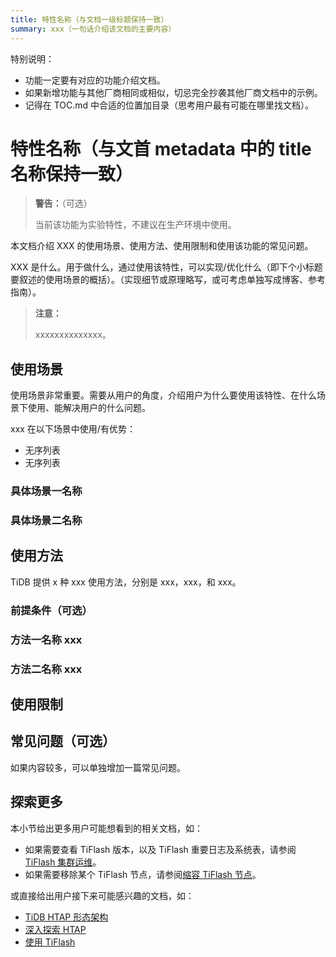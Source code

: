 ```yaml
---
title: 特性名称（与文档一级标题保持一致）
summary: xxx（一句话介绍该文档的主要内容）
---
```


<!--本文档为新增功能类模板，你可直接复制使用，用时请将多余的说明删除。该类文档示例：[聚簇索引](/clustered-indexes.md)-->

特别说明：

- 功能一定要有对应的功能介绍文档。
- 如果新增功能与其他厂商相同或相似，切忌完全抄袭其他厂商文档中的示例。
- 记得在 TOC.md 中合适的位置加目录（思考用户最有可能在哪里找文档）。

# 特性名称（与文首 metadata 中的 title 名称保持一致）

> **警告：**（可选）
>
> 当前该功能为实验特性，不建议在生产环境中使用。

本文档介绍 XXX 的使用场景、使用方法、使用限制和使用该功能的常见问题。

 XXX 是什么。用于做什么，通过使用该特性，可以实现/优化什么（即下个小标题要叙述的使用场景的概括）。（实现细节或原理略写，或可考虑单独写成博客、参考指南）。

> **注意：**
>
> xxxxxxxxxxxxxx。

## 使用场景

使用场景非常重要。需要从用户的角度，介绍用户为什么要使用该特性、在什么场景下使用、能解决用户的什么问题。

xxx 在以下场景中使用/有优势：

- 无序列表
- 无序列表

### 具体场景一名称

### 具体场景二名称

## 使用方法

TiDB 提供 x 种 xxx 使用方法，分别是 xxx，xxx，和 xxx。

### 前提条件（可选）

### 方法一名称 xxx

### 方法二名称 xxx

## 使用限制

## 常见问题（可选）

如果内容较多，可以单独增加一篇常见问题。

## 探索更多

本小节给出更多用户可能想看到的相关文档，如：

- 如果需要查看 TiFlash 版本，以及 TiFlash 重要日志及系统表，请参阅 [TiFlash 集群运维](/tiflash/maintain-tiflash.md)。
- 如果需要移除某个 TiFlash 节点，请参阅[缩容 TiFlash 节点](/scale-tidb-using-tiup.md#缩容-tiflash-节点)。

或直接给出用户接下来可能感兴趣的文档，如：

- [TiDB HTAP 形态架构](/tiflash/tiflash-overview.md#整体架构)
- [深入探索 HTAP](/explore-htap.md)
- [使用 TiFlash](/tiflash/use-tiflash.md)